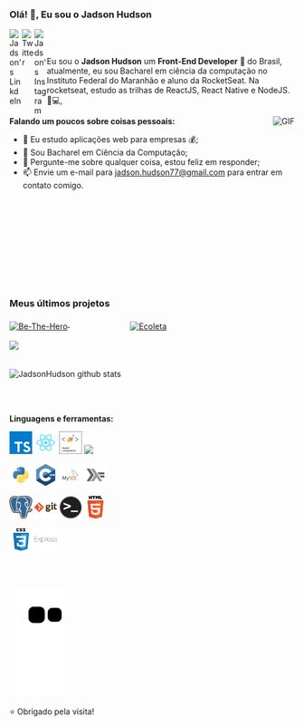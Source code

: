 ### Olá! 👋, Eu sou o Jadson Hudson

<a href="https://www.linkedin.com/in/jadson-hudson-a9bb0b1a5/">
  <img align="left" alt="Jadson's LinkdeIn" width="22px" src="https://cdn.jsdelivr.net/npm/simple-icons@v3/icons/linkedin.svg" />
</a>
<a href="https://twitter.com/jadson__hudson">
  <img align="left" alt="Twitter" width="22px" src="https://cdn.jsdelivr.net/npm/simple-icons@v3/icons/twitter.svg" />
</a>
<a href="https://www.instagram.com/jadsonhudson/">
  <img align="left" alt="Jadson's Instagram" width="22px" src="https://cdn.jsdelivr.net/npm/simple-icons@v3/icons/instagram.svg" />
</a>

<br />
<br />

Eu sou o **Jadson Hudson** um **Front-End Developer** 🚀 do Brasil, atualmente, eu sou Bacharel em ciência da computação no Instituto Federal do Maranhão e aluno da RocketSeat. Na rocketseat, estudo as trilhas de ReactJS, React Native e NodeJS. 📱💻,

  <img align="right" alt="GIF" src="https://i.pinimg.com/originals/e4/26/70/e426702edf874b181aced1e2fa5c6cde.gif" />

**Falando um poucos sobre coisas pessoais:**

- 🌱 Eu estudo aplicações web para empresas 💰; 
- 💼 Sou Bacharel em Ciência da Computação;
- 💬 Pergunte-me sobre qualquer coisa, estou feliz em responder;
- 📫 Envie um e-mail para jadson.hudson77@gmail.com para entrar em contato comigo.

<br />
<br />
<br />
<br />
<br />
<br />
<br />
<br />
<br />

### Meus últimos projetos

<a href="https://github.com/JadsonHudson/Be-The-Hero">
  <img align="middle" src="https://github-readme-stats.vercel.app/api/pin/?username=JadsonHudson&theme=radical&repo=Be-The-Hero" alt="Be-The-Hero" />
</a>
&nbsp;&nbsp;&nbsp;&nbsp;&nbsp;&nbsp;&nbsp;&nbsp;&nbsp;&nbsp;&nbsp;&nbsp;&nbsp;&nbsp;&nbsp;&nbsp;&nbsp;&nbsp;&nbsp;&nbsp;&nbsp;&nbsp;&nbsp;&nbsp;&nbsp;&nbsp;
<a href="https://github.com/JadsonHudson/Ecoleta">
  <img align="middle" src="https://github-readme-stats.vercel.app/api/pin/?username=JadsonHudson&theme=radical&repo=Ecoleta" alt="Ecoleta" />
</a>


<br />
<br />

<a href="https://github.com/JadsonHudson">
  <img src="https://github-readme-stats.vercel.app/api/top-langs/?username=JadsonHudson&show_icons=true&theme=radical&hide_border=true&hide=glsl,python" />
</a>


<br />
<br /> 

![JadsonHudson github stats](https://github-readme-stats.vercel.app/api?username=JadsonHudson&show_icons=true&hide_border=true&theme=radical)

<br />
<br />

**Linguagens e ferramentas:**  

<code><img height="40" src="https://raw.githubusercontent.com/github/explore/80688e429a7d4ef2fca1e82350fe8e3517d3494d/topics/typescript/typescript.png"></code>
<code><img height="40" src="https://raw.githubusercontent.com/github/explore/80688e429a7d4ef2fca1e82350fe8e3517d3494d/topics/react/react.png"></code>
<code><img height="40" src="https://raw.githubusercontent.com/github/explore/80688e429a7d4ef2fca1e82350fe8e3517d3494d/topics/styled-components/styled-components.png"></code>
<code><img height="40" src="https://cdn.jsdelivr.net/gh/devicons/devicon/icons/nextjs/nextjs-original-wordmark.svg" /></code>

<code><img height="40" src="https://raw.githubusercontent.com/github/explore/80688e429a7d4ef2fca1e82350fe8e3517d3494d/topics/python/python.png"></code>
<code><img height="40" src="https://raw.githubusercontent.com/github/explore/80688e429a7d4ef2fca1e82350fe8e3517d3494d/topics/cpp/cpp.png"></code>
<code><img height="40" src="https://raw.githubusercontent.com/github/explore/80688e429a7d4ef2fca1e82350fe8e3517d3494d/topics/mysql/mysql.png"></code>
<code><img height="40" src="https://raw.githubusercontent.com/github/explore/80688e429a7d4ef2fca1e82350fe8e3517d3494d/topics/haskell/haskell.png">
</code>

<code><img height="40" src="https://raw.githubusercontent.com/github/explore/80688e429a7d4ef2fca1e82350fe8e3517d3494d/topics/postgresql/postgresql.png"></code>
<code><img height="40" src="https://raw.githubusercontent.com/github/explore/80688e429a7d4ef2fca1e82350fe8e3517d3494d/topics/git/git.png"></code>
<code><img height="40" src="https://raw.githubusercontent.com/github/explore/80688e429a7d4ef2fca1e82350fe8e3517d3494d/topics/terminal/terminal.png"></code>
<code><img height="40" src="https://raw.githubusercontent.com/github/explore/80688e429a7d4ef2fca1e82350fe8e3517d3494d/topics/html/html.png"></code>

<code><img height="40" src="https://raw.githubusercontent.com/github/explore/80688e429a7d4ef2fca1e82350fe8e3517d3494d/topics/css/css.png"></code>
<code><img height="40" src="https://raw.githubusercontent.com/github/explore/80688e429a7d4ef2fca1e82350fe8e3517d3494d/topics/express/express.png"></code>

<br />
<br />

![Snake animation](https://github.com/JadsonHudson/JadsonHudson/blob/output/github-contribution-grid-snake.svg)

⭐️ Obrigado pela visita!
